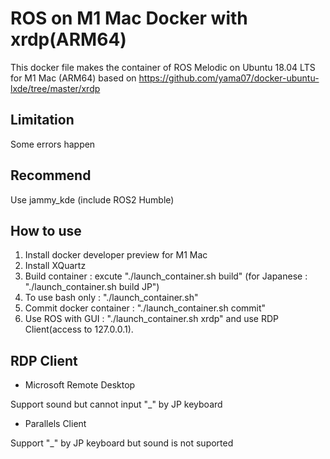 # ROS on M1 Mac Docker with xrdp(ARM64)
 This docker file makes the container of ROS Melodic on Ubuntu 18.04 LTS for M1 Mac (ARM64) based on https://github.com/yama07/docker-ubuntu-lxde/tree/master/xrdp
## Limitation
 Some errors happen

## Recommend
 Use jammy_kde (include ROS2 Humble)

## How to use
1. Install docker developer preview for M1 Mac
2. Install XQuartz
2. Build container : excute "./launch_container.sh build" (for Japanese : "./launch_container.sh build JP")
3. To use bash only : "./launch_container.sh"
4. Commit docker container : "./launch_container.sh commit"
5. Use ROS with GUI : "./launch_container.sh xrdp" and use RDP Client(access to 127.0.0.1).

## RDP Client

- Microsoft Remote Desktop

Support sound but cannot input "_" by JP keyboard

- Parallels Client

Support "_" by JP keyboard but sound is not suported
